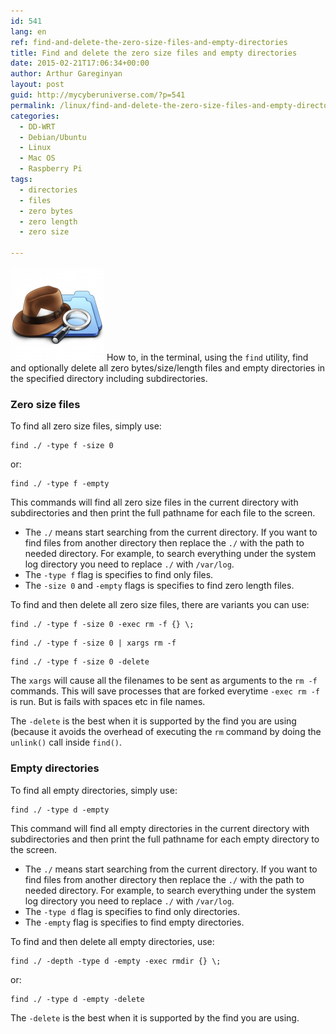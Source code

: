 ```yaml
---
id: 541
lang: en
ref: find-and-delete-the-zero-size-files-and-empty-directories
title: Find and delete the zero size files and empty directories
date: 2015-02-21T17:06:34+00:00
author: Arthur Gareginyan
layout: post
guid: http://mycyberuniverse.com/?p=541
permalink: /linux/find-and-delete-the-zero-size-files-and-empty-directories.html
categories:
  - DD-WRT
  - Debian/Ubuntu
  - Linux
  - Mac OS
  - Raspberry Pi
tags:
  - directories
  - files
  - zero bytes
  - zero length
  - zero size

---
```


![thumb](/images/find-150x150.png)
How to, in the terminal, using the `find` utility, find and optionally delete all zero bytes/size/length files and empty directories in the specified directory including subdirectories.


### Zero size files

To find all zero size files, simply use:

```
find ./ -type f -size 0
```

or:

```
find ./ -type f -empty
```

This commands will find all zero size files in the current directory with subdirectories and then print the full pathname for each file to the screen.

* The `./` means start searching from the current directory. If you want to find files from another directory then replace the `./` with the path to needed directory. For example, to search everything under the system log directory you need to replace `./` with `/var/log`.
* The `-type f` flag is specifies to find only files.
* The `-size 0` and `-empty` flags is specifies to find zero length files.

To find and then delete all zero size files, there are variants you can use:

```
find ./ -type f -size 0 -exec rm -f {} \;
```

```
find ./ -type f -size 0 | xargs rm -f
```

```
find ./ -type f -size 0 -delete
```

The `xargs` will cause all the filenames to be sent as arguments to the `rm -f` commands. This will save processes that are forked everytime `-exec rm -f` is run. But is fails with spaces etc in file names.

The `-delete` is the best when it is supported by the find you are using (because it avoids the overhead of executing the `rm` command by doing the `unlink()` call inside `find()`.


### Empty directories

To find all empty directories, simply use:

```
find ./ -type d -empty
```

This command will find all empty directories in the current directory with subdirectories and then print the full pathname for each empty directory to the screen.

* The `./` means start searching from the current directory. If you want to find files from another directory then replace the `./` with the path to needed directory. For example, to search everything under the system log directory you need to replace `./` with `/var/log`.
* The `-type d` flag is specifies to find only directories.
* The `-empty` flag is specifies to find empty directories.

To find and then delete all empty directories, use:

```
find ./ -depth -type d -empty -exec rmdir {} \;
```

or:

```
find ./ -type d -empty -delete
```

The `-delete` is the best when it is supported by the find you are using.
